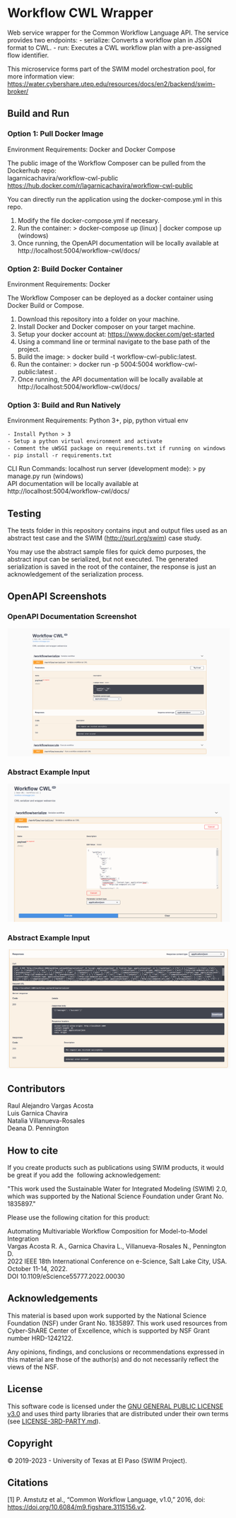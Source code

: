 # Workflow CWL Wrapper
Web service wrapper for the Common Workflow Language API. 
The service provides two endpoints:
    - serialize: Converts a workflow plan in JSON format to CWL.
    - run: Executes a CWL workflow plan with a pre-assigned flow identifier.

This microservice forms part of the SWIM model orchestration pool, for more information view:   
https://water.cybershare.utep.edu/resources/docs/en2/backend/swim-broker/


## Build and Run

### Option 1: Pull Docker Image   
Environment Requirements: Docker and Docker Compose

The public image of the Workflow Composer can be pulled from the Dockerhub repo:  
lagarnicachavira/workflow-cwl-public   
https://hub.docker.com/r/lagarnicachavira/workflow-cwl-public   

You can directly run the application using the docker-compose.yml in this repo.

1) Modify the file docker-compose.yml if necesary.
2) Run the container: > docker-compose up (linux)  |  docker compose up (windows)
3) Once running, the OpenAPI documentation will be locally available at http://localhost:5004/workflow-cwl/docs/

### Option 2: Build Docker Container   
Environment Requirements: Docker

The Workflow Composer can be deployed as a docker container using Docker Build or Compose.

1) Download this repository into a folder on your machine.
2) Install Docker and Docker composer on your target machine.
3) Setup your docker account at: https://www.docker.com/get-started
4) Using a command line or terminal navigate to the base path of the project.
5) Build the image: > docker build -t workflow-cwl-public:latest.
6) Run the container: > docker run -p 5004:5004 workflow-cwl-public:latest .
7) Once running, the API documentation will be locally available at http://localhost:5004/workflow-cwl/docs/

### Option 3: Build and Run Natively   
Environment Requirements: Python 3+, pip, python virtual env  

    - Install Python > 3
    - Setup a python virtual environment and activate  
    - Comment the uWSGI package on requirements.txt if running on windows
    - pip install -r requirements.txt

CLI Run Commands:
    localhost run server (development mode): > py manage.py run (windows)   
    API documentation will be locally available at http://localhost:5004/workflow-cwl/docs/   

## Testing
The tests folder in this repository contains input and output files used as an abstract test case
and the SWIM (http://purl.org/swim) case study. 

You may use the abstract sample files for quick demo purposes, the abstract input can be serialized, but not executed.
The generated serialization is saved in the root of the container, the response is just an acknowledgement of the serialization process.

## OpenAPI Screenshots

### OpenAPI Documentation Screenshot
![Endpoints](/images/endpoints.png "Endpoint screenshot")

### Abstract Example Input
![Serializer Input](/images/abstract_serialize_input.png "Abstract Example Input")

### Abstract Example Input
![Serializer Output](/images/abstract_serialize_output.png "Abstract Example Output")

## Contributors
Raul Alejandro Vargas Acosta   
Luis Garnica Chavira   
Natalia Villanueva-Rosales   
Deana D. Pennington   

## How to cite
If you create products such as publications using SWIM products, it would be great if you add the  following acknowledgement:   

"This work used the Sustainable Water for Integrated Modeling (SWIM) 2.0, which was supported by the National Science Foundation under Grant No. 1835897."  

Please use the following citation for this product:     

Automating Multivariable Workflow Composition for Model-to-Model Integration   
Vargas Acosta R. A., Garnica Chavira L., Villanueva-Rosales N., Pennington D.   
2022 IEEE 18th International Conference on e-Science, Salt Lake City, USA. October 11-14, 2022.   
DOI 10.1109/eScience55777.2022.00030 

## Acknowledgements
This material is based upon work supported by the National Science Foundation (NSF) under Grant No. 1835897. This work used resources from Cyber-ShARE Center of Excellence, which is supported by NSF Grant number HRD-1242122.  

Any opinions, findings, and conclusions or recommendations expressed in this material are those of the author(s) and do not necessarily reflect the views of the NSF.

## License
This software code is licensed under the [GNU GENERAL PUBLIC LICENSE v3.0](./LICENSE) and uses third party libraries that are distributed under their own terms (see [LICENSE-3RD-PARTY.md](./LICENSE-3RD-PARTY.md)).

## Copyright
© 2019-2023 - University of Texas at El Paso (SWIM Project).

## Citations
[1] P. Amstutz et al., “Common Workflow Language, v1.0,” 2016, doi: https://doi.org/10.6084/m9.figshare.3115156.v2.







